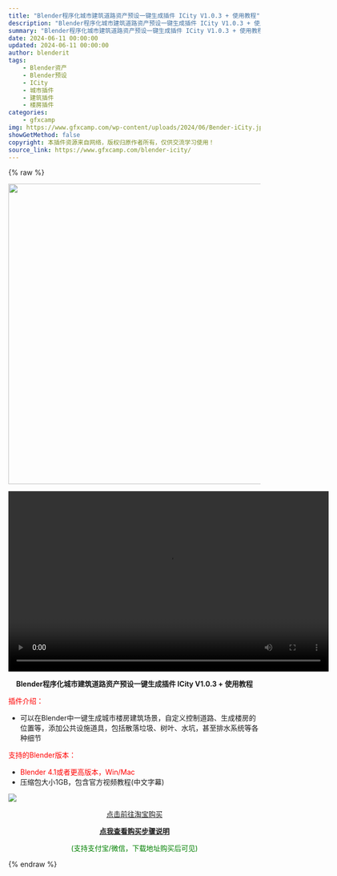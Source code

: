 ```yaml
---
title: "Blender程序化城市建筑道路资产预设一键生成插件 ICity V1.0.3 + 使用教程"
description: "Blender程序化城市建筑道路资产预设一键生成插件 ICity V1.0.3 + 使用教程 插件介绍： 可以在Blender中一键生成城市楼房建筑场景，自定义控制道路、生成楼房的位置等，添加公共设施..."
summary: "Blender程序化城市建筑道路资产预设一键生成插件 ICity V1.0.3 + 使用教程 插件介绍： 可以在Blender中一键生成城市楼房建筑场景，自定义控制道路、生成楼房的位置等，添加公共设施..."
date: 2024-06-11 00:00:00
updated: 2024-06-11 00:00:00
author: blenderit
tags: 
    - Blender资产
    - Blender预设
    - ICity
    - 城市插件
    - 建筑插件
    - 楼房插件
categories:
    - gfxcamp
img: https://www.gfxcamp.com/wp-content/uploads/2024/06/Bender-iCity.jpg
showGetMethod: false
copyright: 本插件资源来自网络，版权归原作者所有，仅供交流学习使用！
source_link: https://www.gfxcamp.com/blender-icity/
---
```


{% raw %}
<div><p><img decoding="async" class="aligncenter size-full wp-image-122088" src="https://www.gfxcamp.com/wp-content/uploads/2024/06/Bender-iCity.jpg" data-src="https://www.gfxcamp.com/wp-content/uploads/2024/06/Bender-iCity.jpg" alt="" width="600" height="600" data-srcset="https://www.gfxcamp.com/wp-content/uploads/2024/06/Bender-iCity.jpg 600w, https://www.gfxcamp.com/wp-content/uploads/2024/06/Bender-iCity-150x150.jpg 150w, https://www.gfxcamp.com/wp-content/uploads/2024/06/Bender-iCity-80x80.jpg 80w, https://www.gfxcamp.com/wp-content/uploads/2024/06/Bender-iCity-320x320.jpg 320w" data-sizes="(max-width: 600px) 100vw, 600px"><br>
</p><center><div style="width: 640px;" class="wp-video"><!--[if lt IE 9]><script>document.createElement('video');</script><![endif]-->
<video class="wp-video-shortcode" id="video-122087-1" width="640" height="360" preload="true" controls="controls"><source type="video/mp4" src="http://cloud.video.taobao.com/play/u/null/p/1/e/6/t/1/467172826420.mp4?_=1"></source><a href="http://cloud.video.taobao.com/play/u/null/p/1/e/6/t/1/467172826420.mp4">http://cloud.video.taobao.com/play/u/null/p/1/e/6/t/1/467172826420.mp4</a></video></div></center><p style="text-align: center;"><strong>Blender程序化城市建筑道路资产预设一键生成插件 ICity V1.0.3 + 使用教程</strong></p><p><span style="color: #ff0000;" data-spm-anchor-id="pc_detail.29232929/evo365560b447259.202205.i0.250b7dd6NXSLlb">插件介绍：</span></p><ul>
<li>可以在Blender中一键生成城市楼房建筑场景，自定义控制道路、生成楼房的位置等，添加公共设施道具，包括散落垃圾、树叶、水坑，甚至排水系统等各种细节</li>
</ul><p><span style="color: #ff0000;">支持的Blender版本：</span></p><ul>
<li><span style="color: #ff0000;">Blender 4.1或者更高版本，Win/Mac</span></li>
<li>压缩包大小1GB，包含官方视频教程(中文字幕)</li>
</ul><p><img decoding="async" class="lazyload aligncenter" src="https://img.alicdn.com/imgextra/i4/80049544/O1CN019AJEOE2KND12QHK5N_!!80049544.jpg" data-src="https://img.alicdn.com/imgextra/i4/80049544/O1CN019AJEOE2KND12QHK5N_!!80049544.jpg" align="absmiddle"></p><p style="text-align: center;"><a class="maxbutton-1 maxbutton maxbutton-taobao" target="_blank" rel="noopener" href="https://item.taobao.com/item.htm?id=804906683911"><span class="mb-text">点击前往淘宝购买</span></a></p><div style="text-align: center;"> <div id="wshop-async-37b4a22816bb9437ccfef9a6aa3d2e18"><script type="text/javascript">if(jQuery){jQuery(function($){var data = {"action":"wshop_async_load","hook":"wshop_unpaid","atts":"{\"location\":\"https:\\\/\\\/www.gfxcamp.com\\\/blender-icity\\\/\",\"context\":\"4f71204d5b13db4b391e714e48003329\",\"enable_guest\":0,\"post_id\":122087}","content":0,"wshop_async_load":"52cdfba772","notice_str":"7582101160","hash":"94d5ccee5e660afcc6fb33d8b31af084"};$.ajax({url: 'https://www.gfxcamp.com/wp-admin/admin-ajax.php',type: 'post',timeout: 60 * 1000,async: true,cache: false,data: data,beforeSend:function(){var $handler =$('#wshop-async-37b4a22816bb9437ccfef9a6aa3d2e18');if(typeof $handler.loading=='function'){$handler.loading();}}, dataType: 'json',success: function(m) {var $handler =$('#wshop-async-37b4a22816bb9437ccfef9a6aa3d2e18');if(typeof $handler.loading=='function'){$handler.loading('hide');}if(m.errcode!=0){console.error(m.errmsg);return;}$handler.html(m.data);},error:function(e){var $handler =$('#wshop-async-37b4a22816bb9437ccfef9a6aa3d2e18');if(typeof $handler.loading=='function'){$handler.loading('hide');}$handler.remove();console.error(e.responseText);}});});}</script></div></div><div style="text-align: center;">
 <div id="wshop-async-4a37cb534ce396d6f02de87c615eaddd"><script type="text/javascript">if(jQuery){jQuery(function($){var data = {"action":"wshop_async_load","hook":"wshop_paid","atts":"{\"location\":\"https:\\\/\\\/www.gfxcamp.com\\\/blender-icity\\\/\",\"context\":\"734ba96c2069411132499cec45e3263a\",\"enable_guest\":0,\"post_id\":122087}","content":1,"wshop_async_load":"52cdfba772","notice_str":"1170608521","hash":"4fe47febe5022baccf43dc4cb33be5b1"};$.ajax({url: 'https://www.gfxcamp.com/wp-admin/admin-ajax.php',type: 'post',timeout: 60 * 1000,async: true,cache: false,data: data,beforeSend:function(){var $handler =$('#wshop-async-4a37cb534ce396d6f02de87c615eaddd');if(typeof $handler.loading=='function'){$handler.loading();}}, dataType: 'json',success: function(m) {var $handler =$('#wshop-async-4a37cb534ce396d6f02de87c615eaddd');if(typeof $handler.loading=='function'){$handler.loading('hide');}if(m.errcode!=0){console.error(m.errmsg);return;}$handler.html(m.data);},error:function(e){var $handler =$('#wshop-async-4a37cb534ce396d6f02de87c615eaddd');if(typeof $handler.loading=='function'){$handler.loading('hide');}$handler.remove();console.error(e.responseText);}});});}</script></div></div><p style="text-align: center;"><strong><a href="https://www.gfxcamp.com/how-to-download/" target="_blank" rel="noopener">点我查看购买步骤说明</a></strong></p><p style="text-align: center;"><span style="color: #008000;">(支持支付宝/微信，下载地址购买后可见)</span></p></div>
<div style="display: none">gfxcamp</div>
{% endraw %}